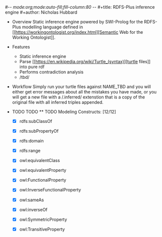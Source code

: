 #-*- mode:org;mode:auto-fill;fill-column:80 -*-
#+title: RDFS-Plus inference engine
#+author: Nicholas Hubbard

* Overview
Static inference engine powered by SWI-Prolog for the RDFS-Plus modelling language
defined in [[https://workingontologist.org/index.html][Semantic Web for the Working Ontologist]]. 

* Features
  + Static inference engine 
  + Parse [[https://en.wikipedia.org/wiki/Turtle_(syntax)][turtle files]] into pure rdf
  + Performs contradiction analysis
  + /tbd/

* Workflow
Simply run your turtle files against NAME_TBD and you will either get error
messages about all the mistakes you have made, or you will get a new file with a
/.inferred/ extenstion that is a copy of the original file with all
inferred triples appended.

* TODO TODO 
** TODO Modeling Constructs: [12/12]
    - [X] rdfs:subClassOf
    - [X] rdfs:subPropertyOf
    - [X] rdfs:domain
    - [X] rdfs:range
    - [X] owl:equivalentClass
    - [X] owl:equivalentProperty
    - [X] owl:FunctionalProperty
    - [X] owl:InverseFunctionalProperty
    - [X] owl:sameAs
    - [X] owl:inverseOf
    - [X] owl:SymmetricProperty
    - [X] owl:TransitiveProperty

             
